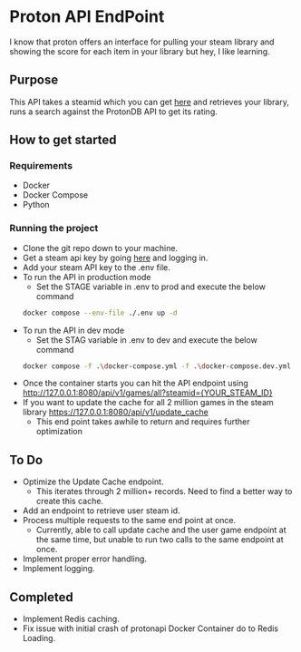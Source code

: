 # Proton API EndPoint
I know that proton offers an interface for pulling your steam library 
and showing the score for each item in your library but hey, I like learning.

## Purpose
This API takes a steamid which you can get [here](https://www.steamidfinder.com/)
and retrieves your library, runs a search against the ProtonDB API to get its rating.

## How to get started
### Requirements
- Docker
- Docker Compose
- Python

### Running the project
- Clone the git repo down to your machine.
- Get a steam api key by going [here](https://steamcommunity.com/login/home/?goto=%2Fdev%2Fapikey) and logging in.
- Add your steam API key to the .env file.
- To run the API in production mode
  - Set the STAGE variable in .env to prod and execute the below command 
  ```bash
  docker compose --env-file ./.env up -d
  ```
- To run the API in dev mode
  - Set the STAG variable in .env to dev and execute the below command
  ```bash
  docker compose -f .\docker-compose.yml -f .\docker-compose.dev.yml --env-file ./.env up
  ```
- Once the container starts you can hit the API endpoint using http://127.0.0.1:8080/api/v1/games/all?steamid={YOUR_STEAM_ID}
- If you want to update the cache for all 2 million games in the steam library https://127.0.0.1:8080/api/v1/update_cache
  - This end point takes awhile to return and requires further optimization
## To Do
- Optimize the Update Cache endpoint.
  - This iterates through 2 million+ records. Need to find a better way to create this cache.
- Add an endpoint to retrieve user steam id.
- Process multiple requests to the same end point at once.
  - Currently, able to call update cache and the user game endpoint at the same time, but unable to run two calls to the same endpoint at once.
- Implement proper error handling.
- Implement logging.
## Completed
- Implement Redis caching.
- Fix issue with initial crash of protonapi Docker Container do to Redis Loading.